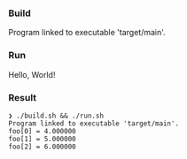 ### Build

Program linked to executable 'target/main'.

### Run

Hello, World!

### Result

```
❯ ./build.sh && ./run.sh
Program linked to executable 'target/main'.
foo[0] = 4.000000
foo[1] = 5.000000
foo[2] = 6.000000
```